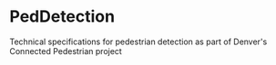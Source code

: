 # PedDetection
Technical specifications for pedestrian detection as part of Denver's Connected Pedestrian project

